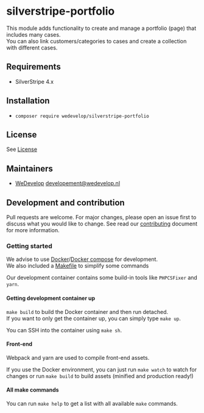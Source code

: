 # silverstripe-portfolio
This module adds functionality to create and manage a portfolio (page) that includes many cases.\
You can also link customers/categories to cases and create a collection with different cases.

## Requirements
* SilverStripe 4.x

## Installation
* `composer require wedevelop/silverstripe-portfolio`

## License
See [License](LICENSE)

## Maintainers
* [WeDevelop](https://www.wedevelop.nl/) <developement@wedevelop.nl>

## Development and contribution
Pull requests are welcome. For major changes, please open an issue first to discuss what you would like to change.
See read our [contributing](CONTRIBUTING.md) document for more information.

### Getting started
We advise to use [Docker](https://docker.com)/[Docker compose](https://docs.docker.com/compose/) for development.\
We also included a [Makefile](https://www.gnu.org/software/make/) to simplify some commands

Our development container contains some build-in tools like `PHPCSFixer` and `yarn`.

#### Getting development container up
`make build` to build the Docker container and then run detached.\
If you want to only get the container up, you can simply type `make up`.

You can SSH into the container using `make sh`.

#### Front-end
Webpack and yarn are used to compile front-end assets.

If you use the Docker environment, you can just run `make watch` to watch for changes or run `make build` to build assets (minified and production ready!)

#### All make commands
You can run `make help` to get a list with all available `make` commands.